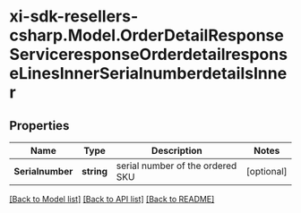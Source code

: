 # xi-sdk-resellers-csharp.Model.OrderDetailResponseServiceresponseOrderdetailresponseLinesInnerSerialnumberdetailsInner

## Properties

Name | Type | Description | Notes
------------ | ------------- | ------------- | -------------
**Serialnumber** | **string** | serial number of the ordered SKU | [optional] 

[[Back to Model list]](../README.md#documentation-for-models) [[Back to API list]](../README.md#documentation-for-api-endpoints) [[Back to README]](../README.md)

